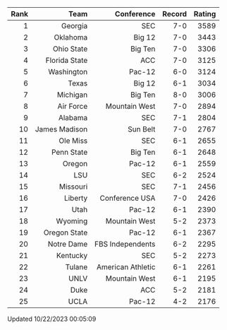 | Rank  | Team                 | Conference           | Record   | Rating |
| ---:  | ---:                 | ---:                 | ---:     | ---:   |
| 1     | Georgia              | SEC                  | 7-0      | 3589   |
| 2     | Oklahoma             | Big 12               | 7-0      | 3443   |
| 3     | Ohio State           | Big Ten              | 7-0      | 3306   |
| 4     | Florida State        | ACC                  | 7-0      | 3125   |
| 5     | Washington           | Pac-12               | 6-0      | 3124   |
| 6     | Texas                | Big 12               | 6-1      | 3034   |
| 7     | Michigan             | Big Ten              | 8-0      | 3006   |
| 8     | Air Force            | Mountain West        | 7-0      | 2894   |
| 9     | Alabama              | SEC                  | 7-1      | 2804   |
| 10    | James Madison        | Sun Belt             | 7-0      | 2767   |
| 11    | Ole Miss             | SEC                  | 6-1      | 2655   |
| 12    | Penn State           | Big Ten              | 6-1      | 2648   |
| 13    | Oregon               | Pac-12               | 6-1      | 2559   |
| 14    | LSU                  | SEC                  | 6-2      | 2524   |
| 15    | Missouri             | SEC                  | 7-1      | 2456   |
| 16    | Liberty              | Conference USA       | 7-0      | 2426   |
| 17    | Utah                 | Pac-12               | 6-1      | 2390   |
| 18    | Wyoming              | Mountain West        | 5-2      | 2373   |
| 19    | Oregon State         | Pac-12               | 6-1      | 2367   |
| 20    | Notre Dame           | FBS Independents     | 6-2      | 2295   |
| 21    | Kentucky             | SEC                  | 5-2      | 2273   |
| 22    | Tulane               | American Athletic    | 6-1      | 2261   |
| 23    | UNLV                 | Mountain West        | 6-1      | 2195   |
| 24    | Duke                 | ACC                  | 5-2      | 2181   |
| 25    | UCLA                 | Pac-12               | 4-2      | 2176   |

Updated 10/22/2023 00:05:09
